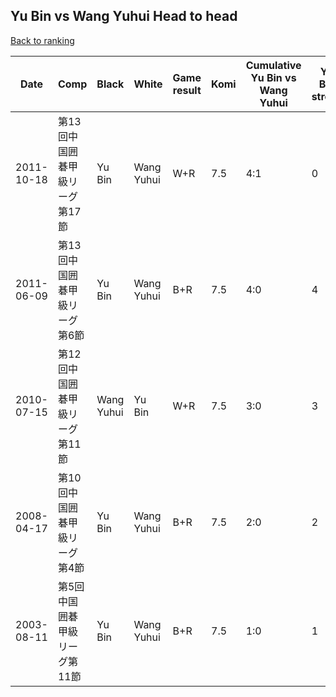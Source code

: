 ## Yu Bin vs Wang Yuhui Head to head

[Back to ranking](../../index.md)




| **Date** | **Comp** | **Black** | **White** | **Game result** | **Komi** | **Cumulative Yu Bin vs Wang Yuhui** | **Yu Bin streak** | **Wang Yuhui streak** | 
| --- | --- | --- | --- | --- | --- | --- | --- | --- |
| 2011-10-18 | 第13回中国囲碁甲級リーグ第17節 | Yu Bin | Wang Yuhui | W+R | 7.5 | 4:1 | 0 | 1 | 
| 2011-06-09 | 第13回中国囲碁甲級リーグ第6節 | Yu Bin | Wang Yuhui | B+R | 7.5 | 4:0 | 4 | 0 | 
| 2010-07-15 | 第12回中国囲碁甲級リーグ第11節 | Wang Yuhui | Yu Bin | W+R | 7.5 | 3:0 | 3 | 0 | 
| 2008-04-17 | 第10回中国囲碁甲級リーグ第4節 | Yu Bin | Wang Yuhui | B+R | 7.5 | 2:0 | 2 | 0 | 
| 2003-08-11 | 第5回中国囲碁甲級リーグ第11節 | Yu Bin | Wang Yuhui | B+R | 7.5 | 1:0 | 1 | 0 |




